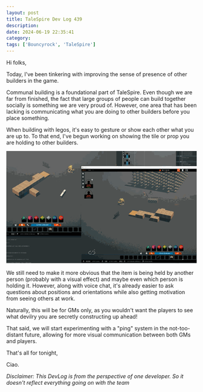 ```yaml
---
layout: post
title: TaleSpire Dev Log 439
description:
date: 2024-06-19 22:35:41
category:
tags: ['Bouncyrock', 'TaleSpire']
---
```


Hi folks,

Today, I've been tinkering with improving the sense of presence of other builders in the game.

Communal building is a foundational part of TaleSpire. Even though we are far from finished, the fact that large groups of people can build together socially is something we are very proud of. However, one area that has been lacking is communicating what you are doing to other builders before you place something.

When building with legos, it's easy to gesture or show each other what you are up to. To that end, I've begun working on showing the tile or prop you are holding to other builders.

![clip showing the actions of another builder being syncronised](/assets/videos/buildPresense.gif)

We still need to make it more obvious that the item is being held by another person (probably with a visual effect) and maybe even which person is holding it. However, along with voice chat, it's already easier to ask questions about positions and orientations while also getting motivation from seeing others at work.

Naturally, this will be for GMs only, as you wouldn't want the players to see what devilry you are secretly constructing up ahead!

That said, we will start experimenting with a "ping" system in the not-too-distant future, allowing for more visual communication between both GMs and players.

That's all for tonight,

Ciao.

*Disclaimer: This DevLog is from the perspective of one developer. So it doesn't reflect everything going on with the team*
